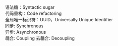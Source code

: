 
语法糖：Syntactic sugar  
代码重构：Code refactoring  
全局唯一标识符：UUID，Universally Unique Identifier  
同步: Synchronous  
异步: Asynchronous  
耦合: Coupling
去耦合: Decoupling
